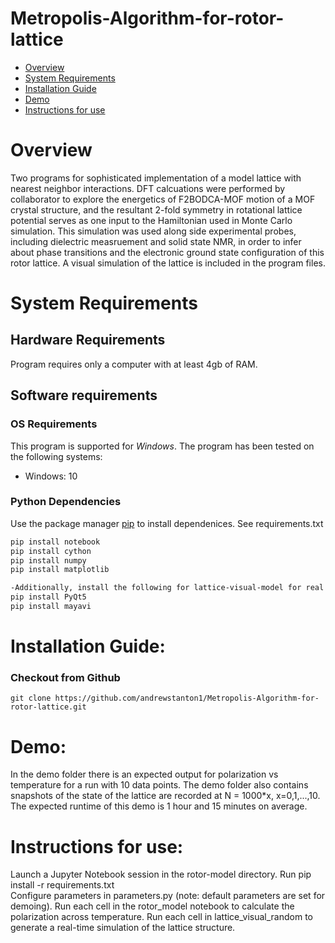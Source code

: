 # Metropolis-Algorithm-for-rotor-lattice

- [Overview](#overview)
- [System Requirements](#system-requirements)
- [Installation Guide](#installation-guide)
- [Demo](#demo)
- [Instructions for use](#instruction-for-use)

# Overview
Two programs for sophisticated implementation of a model lattice with nearest neighbor interactions. DFT calcuations were performed by collaborator to explore the energetics of F2BODCA-MOF motion of a MOF crystal structure, and the resultant 2-fold symmetry in rotational lattice potential serves as one input to the Hamiltonian used in Monte Carlo simulation. This simulation was used along side experimental probes, including dielectric measruement and solid state NMR, in order to infer about phase transitions and the electronic ground state configuration of this rotor lattice. A visual simulation of the lattice is included in the program files. 

# System Requirements
## Hardware Requirements
Program requires only a computer with at least 4gb of RAM.

## Software requirements
### OS Requirements
This program is supported for *Windows*. The program has been tested on the following systems:
+ Windows: 10

 ### Python Dependencies
Use the package manager [pip](https://pip.pypa.io/en/stable/) to install dependenices. See requirements.txt
```bash
pip install notebook
pip install cython
pip install numpy
pip install matplotlib

-Additionally, install the following for lattice-visual-model for real time visual simulation 
pip install PyQt5
pip install mayavi
```
# Installation Guide:
### Checkout from Github
```
git clone https://github.com/andrewstanton1/Metropolis-Algorithm-for-rotor-lattice.git
```
# Demo:
In the demo folder there is an expected output for polarization vs temperature for a run with 10 data points. The demo folder also contains snapshots of the state of the lattice are recorded at N = 1000*x, x=0,1,...,10. The expected runtime of this demo is 1 hour and 15 minutes on average. 

# Instructions for use:
Launch a Jupyter Notebook session in the rotor-model directory. Run pip install -r requirements.txt  
Configure parameters in parameters.py (note: default parameters are set for demoing). Run each cell in the rotor_model notebook to calculate the polarization across temperature. Run each cell in lattice_visual_random to generate a real-time simulation of the lattice structure.
